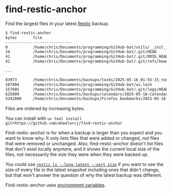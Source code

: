 # find-restic-anchor

Find the largest files in your latest [Restic](https://restic.net/) backup.

```bash
$ find-restic-anchor
bytes       file
-----------------------------
0           /home/chris/Documents/programming/GitHub-bot/utils/__init__.py
24          /home/chris/Documents/programming/GitHub-bot/.git/HEAD
41          /home/chris/Documents/programming/GitHub-bot/.git/ORIG_HEAD
41          /home/chris/Documents/programming/GitHub-bot/.git/refs/heads/develop

...

83973       /home/chris/Documents/backups/tasks/2025-05-16_01-55-15_todoist_backup.json
107804      /home/chris/Documents/programming/GitHub-bot/uv.lock
157685      /home/chris/Documents/programming/GitHub-bot/.git/logs/HEAD
625609      /home/chris/Documents/backups/calendars/2025-05-16-Calendar.ics
5242880     /home/chris/Documents/backups/Firefox bookmarks/2025-05-16-places.sqlite
```

Files are ordered by increasing bytes.

You can install with `uv tool install git+https://github.com/wheelercj/find-restic-anchor`

Find-restic-anchor is for when a backup is larger than you expect and you want to know why. It only lists files that were added or changed, not files that were removed or unchanged. Also, find-restic-anchor doesn't list files that don't exist locally anymore, and it shows the current local size of the files, not necessarily the size they were when they were backed up.

You could use [`restic ls --long latest --sort size`](https://restic.readthedocs.io/en/stable/045_working_with_repos.html#listing-files-in-a-snapshot) if you want to see the size of every file in the latest snapshot including ones that didn't change, but that won't answer the question of why the latest backup was different.

Find-restic-anchor uses [environment variables](https://restic.readthedocs.io/en/stable/040_backup.html#environment-variables).
